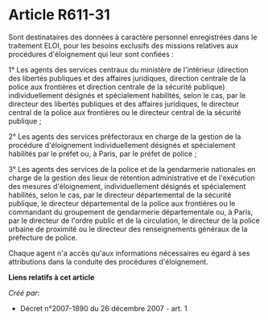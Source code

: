 # Article R611-31

Sont destinataires des données à caractère personnel enregistrées dans le traitement ELOI, pour les besoins exclusifs des
missions relatives aux procédures d'éloignement qui leur sont confiées : 

1° Les agents des services centraux du ministère de l'intérieur (direction des libertés publiques et des affaires juridiques,
direction centrale de la police aux frontières et direction centrale de la sécurité publique) individuellement désignés et
spécialement habilités, selon le cas, par le directeur des libertés publiques et des affaires juridiques, le directeur
central de la police aux frontières ou le directeur central de la sécurité publique ; 

2° Les agents des services préfectoraux en charge de la gestion de la procédure d'éloignement individuellement désignés et
spécialement habilités par le préfet ou, à Paris, par le préfet de police ; 

3° Les agents des services de la police et de la gendarmerie nationales en charge de la gestion des lieux de rétention
administrative et de l'exécution des mesures d'éloignement, individuellement désignés et spécialement habilités, selon le
cas, par le directeur départemental de la sécurité publique, le directeur départemental de la police aux frontières ou le
commandant du groupement de gendarmerie départementale ou, à Paris, par le directeur de l'ordre public et de la circulation,
le directeur de la police urbaine de proximité ou le directeur des renseignements généraux de la préfecture de police. 

Chaque agent n'a accès qu'aux informations nécessaires eu égard à ses attributions dans la conduite des procédures
d'éloignement.

**Liens relatifs à cet article**

_Créé par_:

  - Décret n°2007-1890 du 26 décembre 2007 - art. 1
